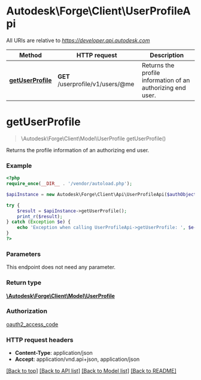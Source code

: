 # Autodesk\Forge\Client\UserProfileApi

All URIs are relative to *https://developer.api.autodesk.com*

Method | HTTP request | Description
------------- | ------------- | -------------
[**getUserProfile**](UserProfileApi.md#getUserProfile) | **GET** /userprofile/v1/users/@me | Returns the profile information of an authorizing end user.


# **getUserProfile**
> \Autodesk\Forge\Client\Model\UserProfile getUserProfile()

Returns the profile information of an authorizing end user.

### Example
```php
<?php
require_once(__DIR__ . '/vendor/autoload.php');

$apiInstance = new Autodesk\Forge\Client\Api\UserProfileApi($authObject);

try {
    $result = $apiInstance->getUserProfile();
    print_r($result);
} catch (Exception $e) {
    echo 'Exception when calling UserProfileApi->getUserProfile: ', $e->getMessage(), PHP_EOL;
}
?>
```

### Parameters
This endpoint does not need any parameter.

### Return type

[**\Autodesk\Forge\Client\Model\UserProfile**](../Model/UserProfile.md)

### Authorization

[oauth2_access_code](../../README.md#oauth2_access_code)

### HTTP request headers

 - **Content-Type**: application/json
 - **Accept**: application/vnd.api+json, application/json

[[Back to top]](#) [[Back to API list]](../../README.md#documentation-for-api-endpoints) [[Back to Model list]](../../README.md#documentation-for-models) [[Back to README]](../../README.md)

